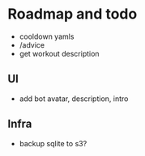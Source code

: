 # Roadmap and todo

* cooldown yamls
* /advice
* get workout description

## UI

* add bot avatar, description, intro

## Infra

* backup sqlite to s3?
